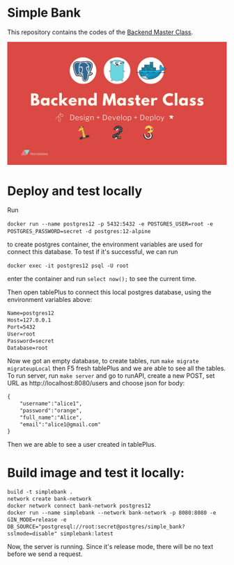 # Simple Bank

This repository contains the codes of the [Backend Master Class](https://bit.ly/backendmaster).

![Backend master class](backend-master.png)

# Deploy and test locally
Run 

`docker run --name postgres12 -p 5432:5432 -e POSTGRES_USER=root -e POSTGRES_PASSWORD=secret -d postgres:12-alpine` 

to create postgres container, the environment variables are used for connect this database. To test if it's successful, we can run 

`docker exec -it postgres12 psql -U root` 

enter the container and run `select now();` to see the current time.

Then open tablePlus to connect this local postgres database, using the environment variables above:
```
Name=postgres12
Host=127.0.0.1
Port=5432
User=root
Password=secret
Database=root
```

Now we got an empty database, to create tables, run `make migrate migrateupLocal` then F5 fresh tablePlus and we are able to see all the tables.
To run server, run `make server` and go to runAPI, create a new POST, set URL as http://localhost:8080/users and choose json for body:
```
{
    "username":"alice1",
    "password":"orange",
    "full_name":"Alice",
    "email":"alice1@gmail.com"
}
```
Then we are able to see a user created in tablePlus.

# Build image and test it locally:
```
build -t simplebank .
network create bank-network
docker network connect bank-network postgres12
docker run --name simplebank --network bank-network -p 8080:8080 -e GIN_MODE=release -e DB_SOURCE="postgresql://root:secret@postgres/simple_bank?sslmode=disable" simplebank:latest
```
Now, the server is running. Since it's release mode, there will be no text before we send a request.
